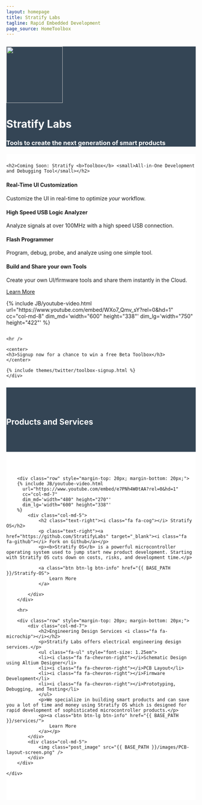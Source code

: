 ```yaml
---
layout: homepage
title: Stratify Labs
tagline: Rapid Embedded Development
page_source: HomeToolbox
---
```


<div style="background: #344555; color: #fff;">
<div class="container">
<div class="row" style="margin-top: 25px; margin-bottom: 20px">
		<div class="col-md-3">
			<img class="post_image" height="150px" src="{{ BASE_PATH }}/images/Stratify-Labs-Logo-Icon.svg" />
		</div>
		<div class="col-md-9">
			<h1><b>Stratify Labs</b></h1>
			<h3>Tools to create the next generation of smart products</h3>
		</div>
	</div>
</div>
</div>

<div style="background: #fff;">
	<div class="container" style="padding-top: 10px; padding-bottom: 10px">

	<h2>Coming Soon: Stratify <b>Toolbox</b> <small>All-in-One Development and Debugging Tool</small></h2>
  <div class="row" style="margin-top: 1.5em; margin-bottom: 2.0em">
		<div class="col-md-4">
			<h4><i class="fa fa-desktop"></i> Real-Time <b>UI Customization</b></h4>
			<p>Customize the UI in real-time to optimize <i>your</i> workflow.</p>
			<h4><i class="fa fa-bar-chart"></i> High Speed USB <b>Logic</b> Analyzer</h4>
			<p>Analyze signals at over 100MHz with a high speed USB connection.</p>
			<h4><i class="fa fa-download"></i> <b>Flash</b> Programmer</h4>
			<p>Program, debug, probe, and analyze using one simple tool.</p>
			<h4><i class="fa fa-cloud"></i><b>Build and Share</b> your own Tools</h4>
			<p>Create your own UI/firmware tools and share them instantly in the Cloud.</p>
			<a class="btn btn-lg btn-info" href="{{ BASE_PATH }}/Stratify-Toolbox/">Learn More</a>
			<p> </p>
		</div>
		{% include JB/youtube-video.html
		  url="https://www.youtube.com/embed/WXo7_Qmv_sY?rel=0&hd=1"
		  cc="col-md-8"
		  dim_md='width="600" height="338"'
		  dim_lg='width="750" height="422"'
		%}
	</div>

	<hr />

	<center>
	<h3>Signup now for a chance to win a free Beta Toolbox</h3>
	</center>

	{% include themes/twitter/toolbox-signup.html %}
	</div>

</div>

<div style="background: #344555; color: #fff;">
	<div class="container" style="padding-top: 50px; padding-bottom: 50px">
			<h2>Products and Services</h2>
	</div>
</div>

<div style="background: #fff;">
	<div class="container" style="padding-top: 50px; padding-bottom: 50px">

		<div class="row" style="margin-top: 20px; margin-bottom: 20px;">
		{% include JB/youtube-video.html
		  url="https://www.youtube.com/embed/e7PNh4W0tAA?rel=0&hd=1"
		  cc="col-md-7"
		  dim_md='width="480" height="270"'
		  dim_lg='width="600" height="338"'
		%}
			<div class="col-md-5">
				<h2 class="text-right"><i class="fa fa-cog"></i> Stratify OS</h2>
				<p class="text-right"><a href="https://github.com/StratifyLabs" target="_blank"><i class="fa fa-github"></i> Fork on Github</a></p>
				<p><b>Stratify OS</b> is a powerful microcontroller operating system used to jump start new product development. Starting with Stratify OS cuts down on costs, risks, and development time.</p>

				<a class="btn btn-lg btn-info" href="{{ BASE_PATH }}/Stratify-OS">
					Learn More
				</a>

			</div>
		</div>

		<hr>

		<div class="row" style="margin-top: 20px; margin-bottom: 20px;">
			<div class="col-md-7">
				<h2>Engineering Design Services <i class="fa fa-microchip"></i></h2>
				<p>Stratify Labs offers electrical engineering design services.</p>
				<ul class="fa-ul" style="font-size: 1.25em">
				<li><i class="fa fa-chevron-right"></i>Schematic Design using Altium Designer</li>
				<li><i class="fa fa-chevron-right"></i>PCB Layout</li>
				<li><i class="fa fa-chevron-right"></i>Firmware Development</li>
				<li><i class="fa fa-chevron-right"></i>Prototyping, Debugging, and Testing</li>
				</ul>
				<p>We specialize in building smart products and can save you a lot of time and money using Stratify OS which is designed for rapid development of sophisticated microcontroller products.</p>
				<p><a class="btn btn-lg btn-info" href="{{ BASE_PATH }}/services/">
					Learn More
				</a></p>
			</div>
			<div class="col-md-5">
				<img class="post_image" src="{{ BASE_PATH }}/images/PCB-layout-screen.png" />
			</div>
		</div>

	</div>
</div>
